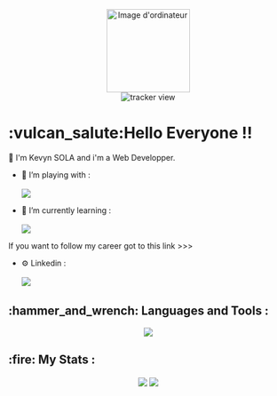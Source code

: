 <div class="header" align="center">
  <img src="https://media.giphy.com/media/IauL6LvGNlT3ffhcqq/giphy.gif" alt="Image d'ordinateur" width="150">
</div>

<div class="tracker" align="center">
  <img src="https://komarev.com/ghpvc/?username=planger45" alt="tracker view">
</div>

<h1>:vulcan_salute:Hello Everyone !!</h1> 

:space_invader: I'm Kevyn SOLA and i'm a Web Developper.

- 🔭 I’m playing with :<br><br> <img src="https://skillicons.dev/icons?i=react,docker,nodejs,typescript,graphql,postgres" />

- 🌱 I’m currently learning :<br><br> <img src="https://skillicons.dev/icons?i=angular,firebase,androidstudio,materialui,mongodb,idea" />

If you want to follow my career got to this link >>>

- ⚙️ Linkedin :<br><br>
  <a href="https://www.linkedin.com/in/kevyn-sola/" target="_blank">
    <img src="https://skillicons.dev/icons?i=linkedin&theme=light" />
  </a>

<h2>:hammer_and_wrench: Languages and Tools :</h2>

<div align="center">
 <a href="https://skillicons.dev">
    <img src="https://skillicons.dev/icons?i=git,html,css,js,figma,github,gitlab,linux,php,webpack,symfony,sass,bootstrap,mysql,vscode" />
  </a>
</div>

<h2>:fire: My Stats :</h2>
<div class="links" align="center">
  
  <img align="center" src="https://github-readme-stats-kevynsola.vercel.app/api?username=kevyn-sola&show_icons=true&theme=swift" />
  <img align="center" src="https://github-readme-stats-kevynsola.vercel.app/api/top-langs/?username=kevyn-sola&layout=compact&theme=swift" />
  
</div>
